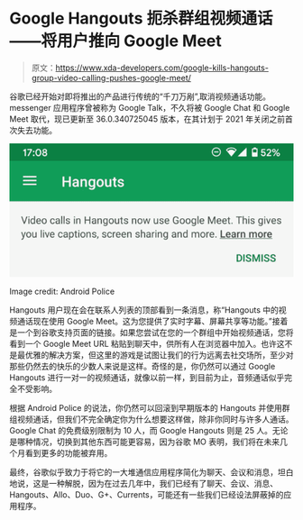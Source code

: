 # Google Hangouts 扼杀群组视频通话——将用户推向 Google Meet

> 原文：<https://www.xda-developers.com/google-kills-hangouts-group-video-calling-pushes-google-meet/>

谷歌已经开始对即将推出的产品进行传统的“千刀万剐”,取消视频通话功能。messenger 应用程序曾被称为 Google Talk，不久将被 Google Chat 和 Google Meet 取代，现已更新至 36.0.340725045 版本，在其计划于 2021 年关闭之前首次失去功能。

 <picture>![hangouts video calling change](img/5646ebca83f459de2d37ed4104adc357.png)</picture> 

Image credit: Android Police

Hangouts 用户现在会在联系人列表的顶部看到一条消息，称“Hangouts 中的视频通话现在使用 Google Meet。这为您提供了实时字幕、屏幕共享等功能。”接着是一个到谷歌支持页面的链接。如果您尝试在您的一个群组中开始视频通话，您将看到一个 Google Meet URL 粘贴到聊天中，供所有人在浏览器中加入。也许这不是最优雅的解决方案，但这里的游戏是试图让我们的行为远离去社交场所，至少对那些仍然去的快乐的少数人来说是这样。奇怪的是，你仍然可以通过 Google Hangouts 进行一对一的视频通话，就像以前一样，到目前为止，音频通话似乎完全不受影响。

根据 Android Police 的说法，你仍然可以回滚到早期版本的 Hangouts 并使用群组视频通话，但我们不完全确定你为什么想要这样做，除非你同时与许多人通话。Google Chat 的免费级别限制为 10 人，而 Google Hangouts 则是 25 人。无论是哪种情况，切换到其他东西可能更容易，因为谷歌 MO 表明，我们将在未来几个月看到更多的功能被弃用。

最终，谷歌似乎致力于将它的一大堆通信应用程序简化为聊天、会议和消息，坦白地说，这是一种解脱，因为在过去几年中，我们已经有了聊天、会议、消息、Hangouts、Allo、Duo、G+、Currents，可能还有一些我们已经设法屏蔽掉的应用程序。